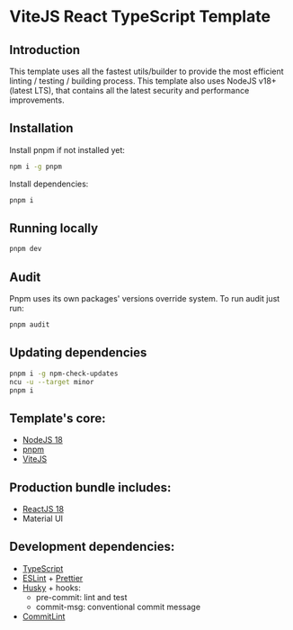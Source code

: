 # ViteJS React TypeScript Template

## Introduction

This template uses all the fastest utils/builder to provide the most efficient linting / testing / building process.
This template also uses NodeJS v18+ (latest LTS), that contains all the latest security and performance improvements.

## Installation

Install pnpm if not installed yet:
```bash
npm i -g pnpm
```

Install dependencies:
```bash
pnpm i
```

## Running locally

```bash
pnpm dev
```

## Audit
Pnpm uses its own packages' versions override system. To run audit just run:
```bash
pnpm audit
```

## Updating dependencies
```bash
pnpm i -g npm-check-updates
ncu -u --target minor
pnpm i
```

## Template's core:
* [NodeJS 18](https://nodejs.org/en/)
* [pnpm](https://pnpm.io/)
* [ViteJS](https://vitejs.dev/)

## Production bundle includes:

* [ReactJS 18](https://reactjs.org/)
* Material UI

## Development dependencies:

* [TypeScript](https://www.typescriptlang.org/)
* [ESLint](https://eslint.org/) + [Prettier](https://prettier.io/)
* [Husky](https://www.npmjs.com/package/husky) + hooks:
  * pre-commit: lint and test
  * commit-msg: conventional commit message
* [CommitLint](https://www.conventionalcommits.org/en/v1.0.0/)
